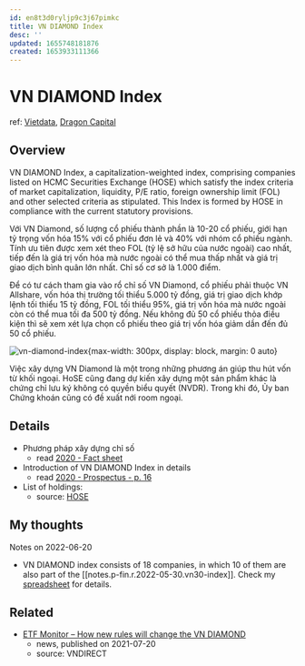 ```yaml
---
id: en8t3d0ryljp9c3j67pimkc
title: VN DIAMOND Index
desc: ''
updated: 1655748181876
created: 1653933111366
---
```

# VN DIAMOND Index

ref: [Vietdata](https://www.vietdata.vn/hose-xay-dung-bo-chi-so-vn-diamond-vnfin-lead-va-vnfin-select-679943540), [Dragon Capital](https://dragoncapital.com.vn/en/vfmvn-diamond-etf-fund-fuevfdmd/overview/)

## Overview

VN DIAMOND Index, a capitalization-weighted index, comprising companies listed on HCMC Securities Exchange (HOSE) which satisfy the index criteria of market capitalization, liquidity, P/E ratio, foreign ownership limit (FOL) and other selected criteria as stipulated. This Index is formed by HOSE in compliance with the current statutory provisions.

Với VN Diamond, số lượng cổ phiếu thành phần là 10-20 cổ phiếu, giới hạn tỷ trọng vốn hóa 15% với cổ phiếu đơn lẻ và 40% với nhóm cổ phiếu ngành. Tính ưu tiên được xem xét theo FOL (tỷ lệ sở hữu của nước ngoài) cao nhất, tiếp đến là giá trị vốn hóa mà nước ngoài có thể mua thấp nhất và giá trị giao dịch bình quân lớn nhất. Chỉ số cơ sở là 1.000 điểm.

Để có tư cách tham gia vào rổ chỉ số VN Diamond, cổ phiếu phải thuộc VN Allshare, vốn hóa thị trường tối thiểu 5.000 tỷ đồng, giá trị giao dịch khớp lệnh tối thiểu 15 tỷ đồng, FOL tối thiểu 95%, giá trị vốn hóa mà nước ngoài còn có thể mua tối đa 500 tỷ đồng. Nếu không đủ 50 cổ phiếu thỏa điều kiện thì sẽ xem xét lựa chọn cổ phiếu theo giá trị vốn hóa giảm dần đến đủ 50 cổ phiếu.

![vn-diamond-index](https://www.vietdata.vn/fileman/Uploads/tbNews/163644601/1-Copy1.PNG){max-width: 300px, display: block, margin: 0 auto}

Việc xây dựng VN Diamond là một trong những phương án giúp thu hút vốn từ khối ngoại. HoSE cũng đang dự kiến xây dựng một sản phẩm khác là chứng chỉ lưu ký không có quyền biểu quyết (NVDR). Trong khi đó, Ủy ban Chứng khoán cũng có đề xuất nới room ngoại.

## Details

- Phương pháp xây dựng chỉ số
    - read [2020 - Fact sheet](https://masvn.com/api/attachment/file/1614670184841-Diamond-ETF-Brochure_March-2020_VN.pdf)
- Introduction of VN DIAMOND Index in details
    - read [2020 - Prospectus - p. 16](https://masvn.com/api/attachment/file/1634787192160-ETF_VFMVN-Diamond-Prospectus_V1.pdf#page=16)
- List of holdings: 
    - source: [HOSE](https://www.hsx.vn/Modules/Listed/Web/StockIndexView/188802591)

## My thoughts

Notes on 2022-06-20
- VN DIAMOND index consists of 18 companies, in which 10 of them are also part of the [[notes.p-fin.r.2022-05-30.vn30-index]]. Check my [spreadsheet](https://docs.google.com/spreadsheets/d/1sz8XlAl_-7Y4xiE-J-aO4FpzBkg3QKsYD5g6_IK-DWQ/edit?usp=sharing) for details.

## Related

- [ETF Monitor – How new rules will change the VN DIAMOND](https://www.vndirect.com.vn/en/etf-monitor-how-new-rules-will-change-the-vn-diamond/)
    - news, published on 2021-07-20
    - source: VNDIRECT